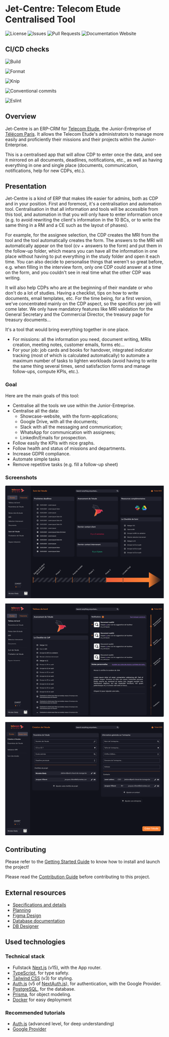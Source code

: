 # Jet-Centre: Telecom Etude Centralised Tool

![License](https://img.shields.io/github/license/telecom-etude/jet-centre)
![Issues](https://img.shields.io/github/issues/telecom-etude/jet-centre)
![Pull Requests](https://img.shields.io/github/issues-pr/telecom-etude/jet-centre)
![Documentation Website](https://img.shields.io/website?url=https%3A%2F%2Ftelecom-etude.github.io%2Fjet-centre)

## CI/CD checks

![Build](https://github.com/telecom-etude/jet-centre/actions/workflows/build.yml/badge.svg)

![Format](https://github.com/telecom-etude/jet-centre/actions/workflows/fmt.yml/badge.svg)

![Knip](https://github.com/telecom-etude/jet-centre/actions/workflows/knip.yml/badge.svg)

![Conventional commits](https://github.com/telecom-etude/jet-centre/actions/workflows/commits.yml/badge.svg)

![Eslint](https://github.com/telecom-etude/jet-centre/actions/workflows/eslint.yml/badge.svg)

## Overview

Jet-Centre is an ERP-CRM for [Telecom Etude](https://telecom-etude.fr), the Junior-Entreprise of [Télécom Paris](https://telecom-paris.fr).
It allows the Telecom Etude's administrators to manage more easily and proficiently their missions and their projects within the Junior-Enterprise.

This is a centralised app that will allow CDP to enter once the data, and see it mirrored on all documents, deadlines, notifications, etc., as well as having everything in one and single place (documents, communication, notifications, help for new CDPs, etc.).

## Presentation

Jet-Centre is a kind of ERP that makes life easier for admins, both as CDP and in your position. First and foremost, it's a centralisation and automation tool. Centralisation in that all information and tools will be accessible from this tool, and automation in that you will only have to enter information once (e.g. to avoid rewriting the client's information in the 10 BCs, or to write the same thing in a RM and a CE such as the layout of phases).

For example, for the assignee selection, the CDP creates the MRI from the tool and the tool automatically creates the form. The answers to the MRI will automatically appear on the tool (cv + answers to the form) and put them in the follow-up folder, which means you can have all the information in one place without having to put everything in the study folder and open it each time. You can also decide to personalise things that weren't so great before, e.g. when filling in the interview form, only one CDP could answer at a time on the form, and you couldn't see in real time what the other CDP was writing.

It will also help CDPs who are at the beginning of their mandate or who don't do a lot of studies. Having a checklist, tips on how to write documents, email templates, etc. For the time being, for a first version, we've concentrated mainly on the CDP aspect, so the specifics per job will come later. We only have mandatory features like MRI validation for the General Secretary and the Commercial Director, the treasury page for treasury documents...

It's a tool that would bring everything together in one place.

- For missions: all the information you need, document writing, MRIs creation, meeting notes, customer emails, forms etc...
- For your job: job cards and books for handover, integrated indicator tracking (most of which is calculated automatically) to automate a maximum number of tasks to lighten workloads (avoid having to write the same thing several times, send satisfaction forms and manage follow-ups, compute KPIs, etc.).

### Goal

Here are the main goals of this tool:

- Centralise all the tools we use within the Junior-Entreprise.
- Centralise all the data:
    - Showcase-website, with the form-applications;
    - Google Drive, with all the documents;
    - Slack with all the messaging and communication;
    - WhatsApp for communication with assignees;
    - LinkedIn/Emails for prospection.
- Follow easily the KPIs with nice graphs.
- Follow health and status of missions and departments.
- Increase GDPR compliance.
- Automate simple tasks
- Remove repetitive tasks (e.g. fill a follow-up sheet)

### Screenshots

![Mission follow](/docs/images/mission-follow.png)

![Dashboard](/docs/images/dashboard.png)

![Create mission](/docs/images/create.png)

## Contributing

Please refer to the [Getting Started Guide](/docs/GETTING_STARTED.md) to know how to install and launch the project!

Please read the [Contribution Guide](/docs/CONTRIBUTING.md) before contributing to this project.

## External resources

- [Specifications and details](https://docs.google.com/document/d/1CzvHDF7RaJH02KWRsCnQcQE092i8NNxbOPfbOsbXEHg/edit?usp=sharing)
- [Planning](https://github.com/Telecom-Etude/jet-centre/milestones)
- [Figma Design](https://www.figma.com/design/3MOoUXn1fM81b36aXTMpKJ/Telecom-Etude-Centralized-Tool?node-id=0-1&t=yhJvmaIEMpC5kIlt-1)
- [Database documentation](https://telecom-etude.github.io/jet-centre)
- [DB Designer](https://dbdesigner.page.link/URRwLbFdp8r9qiiF6)

## Used technologies

### Technical stack

- Fullstack [Next.js](https://nextjs.org/) (v15), with the App router.
- [TypeScript](https://www.typescriptlang.org/), for type safety.
- [Tailwind CSS](https://tailwindcss.com/) (v3) for styling.
- [Auth.js](https://authjs.dev/) (v5 of [NextAuth.js](https://next-auth.js.org/)), for authentication, with the Google Provider.
- [PostgreSQL](https://www.postgresql.org/), for the database.
- [Prisma](https://www.prisma.io/), for object modeling.
- [Docker](https://www.docker.com/) for easy deployment

### Recommended tutorials

- [Auth.js](https://www.youtube.com/watch?v=1MTyCvS05V4) (advanced level, for deep understanding)
- [Google Provider](https://www.youtube.com/watch?v=Rs8018RO5YQ)
